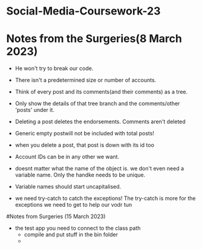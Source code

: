 # Social-Media-Coursework-23

# Notes from the Surgeries(8 March 2023)
- He won't try to break our code.
- There isn't a predetermined size or number of accounts.

- Think of every post and its comments(and their comments) as a tree.
- Only show the details of that tree branch and the comments/other 'posts' under it.
- Deleting a post deletes the endorsements. Comments aren't deleted
- Generic empty postwill not be included with total posts!
- when you delete a post, that post is down with its id too
- Account IDs can be in any other we want.
- doesnt matter what the name of the object is. we don't even need a variable name. Only the handke needs to be unique. 
- Variable names should start uncapitalised.
- we need try-catch to catch the exceptions! The try-catch is more for the exceptions we need to get to help our vodr tun

#Notes from Surgeries (15 March 2023)
- the test app you need to connect to the class path
  - compile and put stuff in the bin folder
  - 
